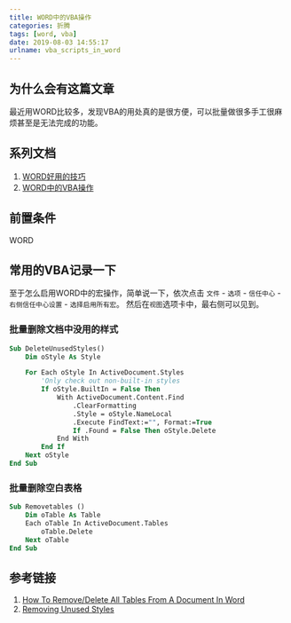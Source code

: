 ```yaml
---
title: WORD中的VBA操作
categories: 折腾
tags: [word, vba]
date: 2019-08-03 14:55:17
urlname: vba_scripts_in_word
---
```


## 为什么会有这篇文章

最近用WORD比较多，发现VBA的用处真的是很方便，可以批量做很多手工很麻烦甚至是无法完成的功能。

## 系列文档

1. [WORD好用的技巧](http://www.wuliaole.com/post/)
2. [WORD中的VBA操作](http://www.wuliaole.com/post/vba_scripts_in_word)

## 前置条件

WORD

## 常用的VBA记录一下

至于怎么启用WORD中的宏操作，简单说一下，依次点击 `文件` - `选项` - `信任中心` - `右侧信任中心设置` - `选择启用所有宏`。
然后在`视图`选项卡中，最右侧可以见到。

### 批量删除文档中没用的样式

``` vb
Sub DeleteUnusedStyles()
    Dim oStyle As Style

    For Each oStyle In ActiveDocument.Styles
        'Only check out non-built-in styles
        If oStyle.BuiltIn = False Then
            With ActiveDocument.Content.Find
                .ClearFormatting
                .Style = oStyle.NameLocal
                .Execute FindText:="", Format:=True
                If .Found = False Then oStyle.Delete
            End With
        End If
    Next oStyle
End Sub
```

### 批量删除空白表格

``` vb
Sub Removetables ()
    Dim oTable As Table
    Each oTable In ActiveDocument.Tables
        oTable.Delete
    Next oTable
End Sub
```

## 参考链接

1. [How To Remove/Delete All Tables From A Document In Word](https://www.extendoffice.com/documents/word/1208-word-remove-delete-all-tables.html)
2. [Removing Unused Styles](https://word.tips.net/T001337_Removing_Unused_Styles.html)
